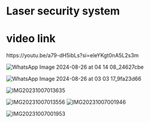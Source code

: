 <h1>Laser security system</h1>
<h1>video link</h1>
<link>https://youtu.be/a79-dH5ibLs?si=eleYKgt0nA5L2s3m</link>

<url>![WhatsApp Image 2024-08-26 at 04 14 08_24627cbe](https://github.com/user-attachments/assets/ae53537c-eaea-4c85-98b4-ffb5c513154f)</url>


<url>![WhatsApp Image 2024-08-26 at 03 03 17_9fa23d66](https://github.com/user-attachments/assets/a3de43c8-1be0-457e-8d00-e592c7d3f034)</url>

<url>![IMG20231007013635](https://github.com/user-attachments/assets/91a546a7-ce2c-4bf1-93ad-05339f3a9912)</url>

<url>![IMG20231007013556](https://github.com/user-attachments/assets/7b0b0ec7-8672-46bf-9ae7-c67ea7cab926)
<url>![IMG20231007001946](https://github.com/user-attachments/assets/3ac3af83-2767-4305-bd25-35c219a05872)</url>

<url>![IMG20231007001953](https://github.com/user-attachments/assets/512be6b3-5dd7-440d-8afc-0a695557ee29)</url>
